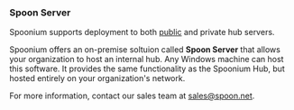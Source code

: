 ### Spoon Server

Spoonium supports deployment to both [public](/hub) and private hub servers.

Spoonium offers an on-premise soltuion called **Spoon Server** that allows your organization to host an internal hub. Any Windows machine can host this software. It provides the same functionality as the Spoonium Hub, but hosted entirely on your organization's network.

For more information, contact our sales team at [sales@spoon.net](mailto:sales@spoon.net).
